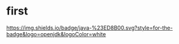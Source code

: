 # first
https://img.shields.io/badge/java-%23ED8B00.svg?style=for-the-badge&logo=openjdk&logoColor=white
